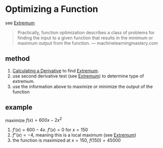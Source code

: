 # Optimizing a Function

see [Extremum](Extremum%20b28f7c5907fb47adb037ca90b838c2db.md)

> Practically, function optimization describes a class of problems for finding the input to a given function that results in the minimum or maximum output from the function. — machinelearningmastery.com
> 

## method

1. [Calculating a Derivative](Calculating%20a%20Derivative%208ee8cca8aa8f46749f2d88c898b8466d.md) to find [Extremum](Extremum%20b28f7c5907fb47adb037ca90b838c2db.md).
2. use second derivative test (see [Extremum](Extremum%20b28f7c5907fb47adb037ca90b838c2db.md)) to determine type of extremum.
3. use the information above to maximize or minimize the output of the function

## example

maximize $f(x) = 600x - 2x^2$

1. $f'(x) = 600 - 4x$. $f'(x) = 0\ \text{for}\ x = 150$
2. $f''(x) = -4$, meaning this is a local maximum (see [Extremum](Extremum%20b28f7c5907fb47adb037ca90b838c2db.md))
3. the function is maximized at $x = 150$, $f(150) = 45000$
